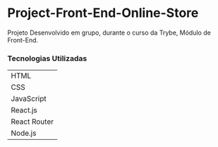 # Project-Front-End-Online-Store 
Projeto Desenvolvido em grupo, durante o curso da Trybe, Módulo de Front-End.

<h3>Tecnologias Utilizadas</h3>

<table>
<tr>
	<td>HTML</td>
</tr>
<tr>
	<td>CSS</td>
</tr>
<tr>
	<td>JavaScript</td>
</tr>
<tr>
	<td>React.js</td>
</tr>
<tr>
	<td>React Router</td>
</tr>
<tr>
	<td>Node.js</td>
</tr>
</table>
